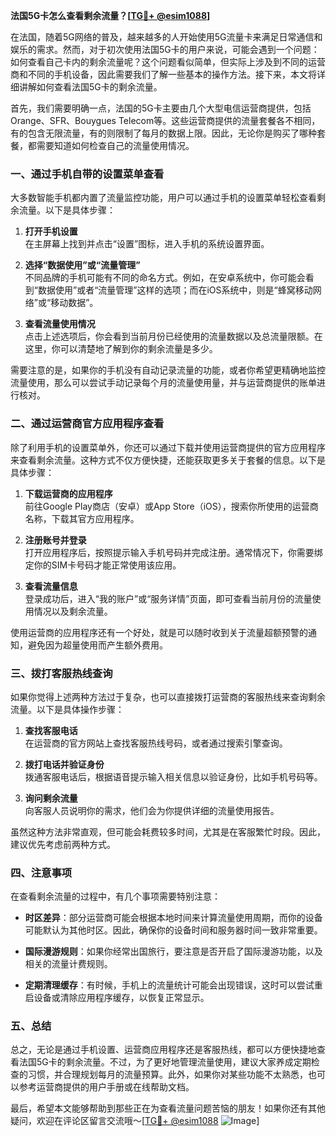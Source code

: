 **法国5G卡怎么查看剩余流量？[[TG💪+ @esim1088](https://t.me/s/esim1088)]**

在法国，随着5G网络的普及，越来越多的人开始使用5G流量卡来满足日常通信和娱乐的需求。然而，对于初次使用法国5G卡的用户来说，可能会遇到一个问题：如何查看自己卡内的剩余流量呢？这个问题看似简单，但实际上涉及到不同的运营商和不同的手机设备，因此需要我们了解一些基本的操作方法。接下来，本文将详细讲解如何查看法国5G卡的剩余流量。

首先，我们需要明确一点，法国的5G卡主要由几个大型电信运营商提供，包括Orange、SFR、Bouygues Telecom等。这些运营商提供的流量套餐各不相同，有的包含无限流量，有的则限制了每月的数据上限。因此，无论你是购买了哪种套餐，都需要知道如何检查自己的流量使用情况。

### **一、通过手机自带的设置菜单查看**

大多数智能手机都内置了流量监控功能，用户可以通过手机的设置菜单轻松查看剩余流量。以下是具体步骤：

1. **打开手机设置**  
   在主屏幕上找到并点击“设置”图标，进入手机的系统设置界面。

2. **选择“数据使用”或“流量管理”**  
   不同品牌的手机可能有不同的命名方式。例如，在安卓系统中，你可能会看到“数据使用”或者“流量管理”这样的选项；而在iOS系统中，则是“蜂窝移动网络”或“移动数据”。

3. **查看流量使用情况**  
   点击上述选项后，你会看到当前月份已经使用的流量数据以及总流量限额。在这里，你可以清楚地了解到你的剩余流量是多少。

需要注意的是，如果你的手机没有自动记录流量的功能，或者你希望更精确地监控流量使用，那么可以尝试手动记录每个月的流量使用量，并与运营商提供的账单进行核对。

### **二、通过运营商官方应用程序查看**

除了利用手机的设置菜单外，你还可以通过下载并使用运营商提供的官方应用程序来查看剩余流量。这种方式不仅方便快捷，还能获取更多关于套餐的信息。以下是具体步骤：

1. **下载运营商的应用程序**  
   前往Google Play商店（安卓）或App Store（iOS），搜索你所使用的运营商名称，下载其官方应用程序。

2. **注册账号并登录**  
   打开应用程序后，按照提示输入手机号码并完成注册。通常情况下，你需要绑定你的SIM卡号码才能正常使用该应用。

3. **查看流量信息**  
   登录成功后，进入“我的账户”或“服务详情”页面，即可查看当前月份的流量使用情况以及剩余流量。

使用运营商的应用程序还有一个好处，就是可以随时收到关于流量超额预警的通知，避免因为超量使用而产生额外费用。

### **三、拨打客服热线查询**

如果你觉得上述两种方法过于复杂，也可以直接拨打运营商的客服热线来查询剩余流量。以下是具体操作步骤：

1. **查找客服电话**  
   在运营商的官方网站上查找客服热线号码，或者通过搜索引擎查询。

2. **拨打电话并验证身份**  
   拨通客服电话后，根据语音提示输入相关信息以验证身份，比如手机号码等。

3. **询问剩余流量**  
   向客服人员说明你的需求，他们会为你提供详细的流量使用报告。

虽然这种方法非常直观，但可能会耗费较多时间，尤其是在客服繁忙时段。因此，建议优先考虑前两种方式。

### **四、注意事项**

在查看剩余流量的过程中，有几个事项需要特别注意：

- **时区差异**：部分运营商可能会根据本地时间来计算流量使用周期，而你的设备可能默认为其他时区。因此，确保你的设备时间和服务器时间一致非常重要。
  
- **国际漫游规则**：如果你经常出国旅行，要注意是否开启了国际漫游功能，以及相关的流量计费规则。

- **定期清理缓存**：有时候，手机上的流量统计可能会出现错误，这时可以尝试重启设备或清除应用程序缓存，以恢复正常显示。

### **五、总结**

总之，无论是通过手机设置、运营商应用程序还是客服热线，都可以方便快捷地查看法国5G卡的剩余流量。不过，为了更好地管理流量使用，建议大家养成定期检查的习惯，并合理规划每月的流量预算。此外，如果你对某些功能不太熟悉，也可以参考运营商提供的用户手册或在线帮助文档。

最后，希望本文能够帮助到那些正在为查看流量问题苦恼的朋友！如果你还有其他疑问，欢迎在评论区留言交流哦～[[TG💪+ @esim1088](https://t.me/s/esim1088) ![Image](https://i.postimg.cc/4NQfJmqS/Snipaste-2025-05-13-00-14-12.png)]